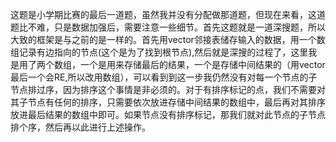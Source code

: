 这题是小学期比赛的最后一道题，虽然我并没有分配做那道题，但现在来看，这道题比不难，只是数据加强后，需要注意一些细节。首先这题就是一道深搜题，所以大致的框架是与之前的是一样的。首先用vector邻接表储存输入的数据，用一个数组记录有边指向的节点(这个是为了找到根节点),然后就是深搜的过程了，这里我是用了两个数组，一个是用来存储最后的结果，一个是存储中间结果的（用vector最后一个会RE,所以改用数组），可以看到到这一步我仍然没有对每一个节点的子节点排过序，因为排序这个事情是非必须的。对于有排序标记的点，我们不需要对其子节点有任何的排序，只需要依次放进存储中间结果的数组中，最后再对其排序放进最后结果的数组中即可。如果节点没有排序标记，那我们就对此节点的子节点排个序，然后再以此进行上述操作。